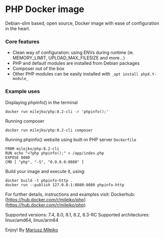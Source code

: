 PHP Docker image
================
Debian-slim based, open source, Docker image with ease of configuration in the heart.

### Core features ###
* Clean way of configuration: using ENVs during runtime (ie. MEMORY_LIMIT, UPLOAD_MAX_FILESIZE and more...)
* PHP and default modules are installed from Debian packages
* Composer out of the box
* Other PHP modules can be easily installed with `_apt install phpX.Y-module_`

### Example uses ###
Displaying phpinfo() in the terminal
```
docker run milejko/php:8.2-cli -r 'phpinfo();'
```
Running composer
```
docker run milejko/php:8.2-cli composer
```
Running phpinfo() website using built-in PHP server
`Dockerfile`
```
FROM milejko/php:8.2-cli
RUN echo "<?php phpinfo();" > /app/index.php
EXPOSE 8080
CMD [ "php", "-S", "0.0.0.0:8080" ]
```
Build your image and execute it, using:
```
docker build -t phpinfo-http .
docker run --publish 127.0.0.1:8080:8080 phpinfo-http
```
For further details, instructions and examples visit:
Dockerhub: [https://hub.docker.com/r/milejko/php](https://hub.docker.com/r/milejko/php)

Supported versions: 7.4, 8.0, 8.1, 8.2, 8.3-RC
Supported architectures: linux/amd64, linux/arm64

Enjoy! By [Mariusz Miłejko](https://github.com/milejko)
